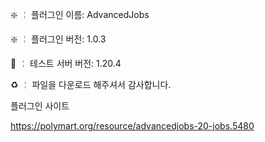❇️ ╎ 플러그인 이름: AdvancedJobs

❇️ ╎ 플러그인 버전: 1.0.3

📶 ╎ 테스트 서버 버전:  1.20.4

♻️ ╎ 파일을 다운로드 해주셔서 감사합니다.

플러그인 사이트

https://polymart.org/resource/advancedjobs-20-jobs.5480



